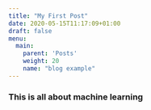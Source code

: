 ```yaml
---
title: "My First Post"
date: 2020-05-15T11:17:09+01:00
draft: false
menu:
  main:
    parent: 'Posts'
    weight: 20
    name: "blog example"
---
```


### This is all about machine learning